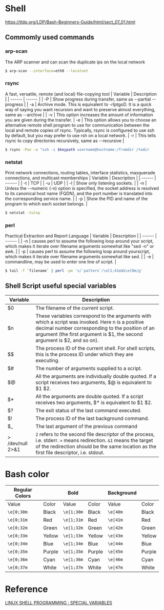 # Shell

https://tldp.org/LDP/Bash-Beginners-Guide/html/sect_07_01.html

## Commomly used commands
### arp-scan 
The ARP scanner and can scan the duplicate ips on the local network
```sh
$ arp-scan --interface=eth0 --localnet
```

### rsync
A fast, versatile, remote (and local) file-copying tool
| Variable | Description |
| ------ | ------ |
| -P | Show progress during transfer, same as --partial --progress |
| -a | Archive mode. This is equivalent to -rlptgoD. It is a quick way of saying you want recursion and want to preserve almost everything, same as --archive |
| -v | This option increases the amount of information you are given during the transfer. 
| -e | This option allows you to choose an alternative remote shell program to use for communication between the local and remote copies of rsync. Typically, rsync        is configured to use ssh by default, but you may prefer to use rsh on a local network. 
| -r | This tells rsync to copy directories recursively, same as --recursive |
```sh
$ rsync -Pav -e "ssh -i $keypath username@hostname:/fromdir /todir
```

### netstat
Print network connections, routing tables, interface statistics, masquerade connections, and multicast memberships
| Variable | Description |
| ------ | ------ |
| -t | TCP |
| -u | UDP |
| -l | Show only listening sockets. |
| -n | Unless the --numeric (-n) option is specified, the socket address is resolved to its canonical host name (FQDN), and the port number is translated into the          corresponding service name. |
| -p | Show the PID and name of the program to which each socket belongs. |
```sh
$ netstat -tulnp
```

### perl
Practical Extraction and Report Language
| Variable | Description |
| ------ | ------ |
| -n | causes perl to assume the following loop around your script, which makes it iterate over filename arguments somewhat like "sed -n" or awk. |
| -p | causes perl to assume the following loop around  yourscript, which makes it iterate over filename arguments somewhat like sed. |
| -e | commandline, may be used to enter one line of script. |
```sh
$ tail -f `filename` | perl -pe 's/`pattern`/\e[1;41m$&\e[0m/g'
```

## Shell Script useful special variables
| Variable | Description |
| ------ | ------ |
| $0 | The filename of the current script. |
| $n | These variables correspond to the arguments with which a script was invoked. Here n is a positive decimal number corresponding to the position of an argument (the first argument is $1, the second argument is $2, and so on). |
| $$ | The process ID of the current shell. For shell scripts, this is the process ID under which they are executing. |
| $# | The number of arguments supplied to a script. |
| $@ | All the arguments are individually double quoted. If a script receives two arguments, $@ is equivalent to $1 $2. |
| $* | All the arguments are double quoted. If a script receives two arguments, $* is equivalent to $1 $2. |
| $? | The exit status of the last command executed. |
| $! | The process ID of the last background command. |
| $_ | The last argument of the previous command |
| > /dev/null 2>&1 | `2` refers to the second file descriptor of the process, i.e. stderr.  `>` means redirection. `&1` means the target of the redirection should be the same location as the first file descriptor, i.e. stdout. |

# Bash color 
| Regular Colors |        | Bold       |        | Background |        |
| ------         | ------ | ------     | ------ | ------     | ------ |
| Value          | Color  | Value      | Color  | Value      | Color  |
| `\e[0;30m`     | Black  | `\e[1;30m` | Black  | `\e[40m`   | Black  |
| `\e[0;31m`     | Red    | `\e[1;31m` | Red    | `\e[41m`   | Red    |
| `\e[0;32m`     | Green  | `\e[1;32m` | Green  | `\e[42m`   | Green  |
| `\e[0;33m`     | Yellow | `\e[1;33m` | Yellow | `\e[43m`   | Yellow |
| `\e[0;34m`     | Blue   | `\e[1;34m` | Blue   | `\e[44m`   | Blue   |
| `\e[0;35m`     | Purple | `\e[1;35m` | Purple | `\e[45m`   | Purple |
| `\e[0;36m`     | Cyan   | `\e[1;36m` | Cyan   | `\e[46m`   | Cyan   |
| `\e[0;37m`     | White  | `\e[1;37m` | White  | `\e[47m`   | White  |


# Reference
[LINUX SHELL PROGRAMMING : SPECIAL VARIABLES][SV]


[SV]: <https://www.bogotobogo.com/Linux/linux_shell_programming_tutorial3_special_variables.php>
